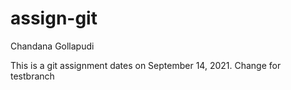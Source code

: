 # assign-git
Chandana Gollapudi

This is a git assignment dates on September 14, 2021.
Change for testbranch
